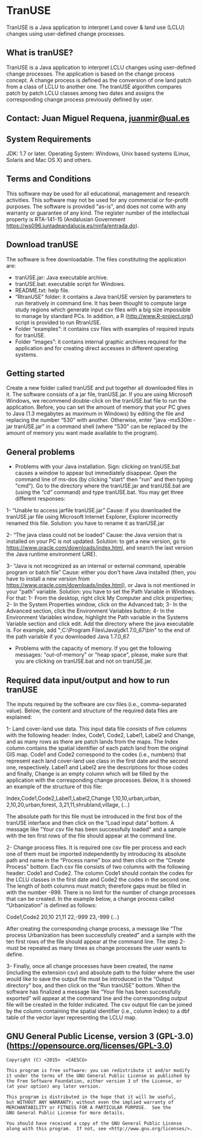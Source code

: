 # TranUSE
TranUSE is a Java application to interpret Land cover & land use (LCLU) changes using user-defined change processes.

What is tranUSE?
----------------
TranUSE is a Java application to interpret LCLU changes using user-defined change processes. The application is based on the change process concept. A change process is defined as the conversion of one land patch from a class of LCLU to another one. The tranUSE algorithm compares patch by patch LCLU classes among two dates and assigns the corresponding change process previously defined by user.


Contact: Juan Miguel Requena, juanmir@ual.es
-------


System Requirements
-------------------
JDK: 1.7 or later.
Operating System: Windows, Unix based systems (Linux, Solaris and Mac OS X) and others.


Terms and Conditions
--------------------
This software may be used for all educational, management and research activities.  This software may not be used for any commercial or for-profit purposes.
The software is provided "as-is", and does not come with any warranty or guarantee of any kind. The register number of the intellectual property is RTA-141-15
(Andalusian Government https://ws096.juntadeandalucia.es/ninfa/entrada.do).


Download tranUSE
----------------
The software is free downloadable. The files constituting the application are:

- tranUSE.jar: Java executable archive.
- tranUSE.bat: executable script for Windows.
- README.txt: help file.
- “RtranUSE” folder: it contains a Java tranUSE version by parameters to run iteratively in command line. It has been thought to compute large study regions which generate input csv files
  with a big size impossible to manage by standard PCs. In addition, a R (http://www.R-project.org/) script is provided to run RtranUSE.
- Folder “examples”: it contains csv files with examples of required inputs for tranUSE.
- Folder “images”: it contains internal graphic archives required for the application and for creating direct accesses in different operating systems.


Getting started
---------------
Create a new folder called tranUSE and put together all downloaded files in it.
The software consists of a jar file, tranUSE.jar. 
If you are using Microsoft Windows, we recommend double-click on the tranUSE.bat file to run the application. Before, you can set the amount of memory that your PC gives to Java
(1.3 megabytes as maximum in Windows) by editing the file and replacing the number “530” with another. Otherwise, enter "java -mx530m -jar tranUSE.jar" in a command shell
(where "530" can be replaced by the amount of memory you want made available to the program).


General problems
----------------
- Problems with your Java installation.
Sign: clicking on tranUSE.bat causes a window to appear but immediately disappear.
Open the command line of ms-dos (by clicking "start" then "run" and then typing "cmd"). Go to the directory where the tranUSE.jar and tranUSE.bat are (using the “cd” command) and
type tranUSE.bat. You may get three different responses:

1- “Unable to access jarfile tranUSE.jar”
Cause: if you downloaded the tranUSE.jar file using Microsoft Internet Explorer, Explorer incorrectly renamed this file. 
Solution: you have to rename it as tranUSE.jar

2- “The java class could not be loaded”
Cause: the Java version that is installed on your PC is not updated.
Solution: to get a new version, go to https://www.oracle.com/downloads/index.html, and search the last version the Java runtime environment (JRE).

3- “Java is not recognized as an internal or external command, operable program or batch file”
Cause: either you don't have Java installed (then, you have to install a new version from https://www.oracle.com/downloads/index.html), or Java is not mentioned in your "path" variable.
Solution: you have to set the Path Variable in Windows. For that: 1- From the desktop, right click My Computer and click properties; 2- In the System Properties window, click on the
Advanced tab; 3- In the Advanced section, click the Environment Variables button; 4- In the Environment Variables window, highlight the Path variable in the Systems Variable section and
click edit.  Add the directory where the java executable is. For example, add ";C:\Program Files\Java\jdk1.7.0_67\bin" to the end of the path variable if you downloaded Java 1.7.0_67.

- Problems with the capacity of memory. If you get the following messages: "out-of-memory" or "heap space", please, make sure that you are clicking on tranUSE.bat and not on tranUSE.jar.


Required data input/output and how to run tranUSE
-------------------------------------------------
The inputs required by the software are csv files (i.e., comma-separated value). Below, the content and structure of the required data files are explained:

1- Land cover-land use data. This input data file consists of five columns with the following header: Index, Code1, Code2, Label1, Label2 and Change, and as many rows as there are patch
lands from the maps. The Index column contains the spatial identifier of each patch land from the original GIS map. Code1 and Code2 correspond to the codes (i.e., numbers) that represent
each land cover-land use class in the first date and the second one, respectively. Label1 and Label2 are the descriptions for those codes and finally, Change is an empty column which will
be filled by the application with the corresponding change processes. Below, it is showed an example of the structure of this file:

Index,Code1,Code2,Label1,Label2,Change
1,10,10,urban,urban,
2,10,20,urban,forest,
3,21,11,shrubland,village,
(...)

The absolute path for this file must be introduced in the first box of the tranUSE interface and then click on the “Load input data” bottom. A message like “Your csv file has been
successfully loaded” and a sample with the ten first rows of the file should appear at the command line.

2- Change process files. It is required one csv file per process and each one of them must be imported independently by introducing its absolute path and name in the “Process name” box
and then click on the “Create Process” bottom. Each csv file consists of two columns with the following header: Code1 and Code2. The column Code1 should contain the codes for the LCLU
classes in the first date and Code2 the codes in the second one. The length of both columns must match; therefore gaps must be filled in with the number -999. There is no limit for the
number of change processes that can be created. In the example below, a change process called “Urbanization” is defined as follows:

Code1,Code2
20,10
21,11
22,-999
23,-999
(…)

After creating the corresponding change process, a message like “The process Urbanization has been successfully created” and a sample with the ten first rows of the file should appear at
the command line. The step 2- must be repeated as many times as change processes the user wants to define.

3- Finally, once all change processes have been created, the name (including the extension csv) and absolute path to the folder where the user would like to save the output file must be introduced in the “Output directory” box, and then click on the “Run tranUSE” bottom. When the software has finalized a message like “Your file has been successfully exported” will
appear at the command line and the corresponding output file will be created in the folder indicated. The csv output file can be joined by the column containing the spatial identifier (i.e., column Index) to a dbf table of the vector layer representing the LCLU map.


GNU General Public License, version 3 (GPL-3.0) (https://opensource.org/licenses/GPL-3.0)
-----------------------------------------------

    Copyright (C) <2015>  <CAESCG>

    This program is free software: you can redistribute it and/or modify
    it under the terms of the GNU General Public License as published by
    the Free Software Foundation, either version 3 of the License, or
    (at your option) any later version.

    This program is distributed in the hope that it will be useful,
    but WITHOUT ANY WARRANTY; without even the implied warranty of
    MERCHANTABILITY or FITNESS FOR A PARTICULAR PURPOSE.  See the
    GNU General Public License for more details.

    You should have received a copy of the GNU General Public License
    along with this program.  If not, see <http://www.gnu.org/licenses/>.
